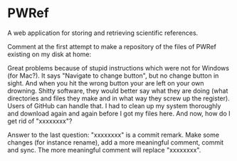 PWRef
=====

A web application for storing and retrieving scientific references.

Comment at the first attempt to make a repository of the files of PWRef 
existing on my disk at home:

Great problems because of stupid instructions which were not for
Windows (for Mac?). It says "Navigate to change button", but no change
button in sight. And when you hit the wrong button your are left on
your own drowning. Shitty software, they would better say what they
are doing (what directories and files they make and in what way they
screw up the register). Users of GitHub can handle that. I had to
clean up my system thoroughly and download again and again before I
got my files here. And now, how do I get rid of "xxxxxxxx"?

Answer to the last question: "xxxxxxxx" is a commit remark. Make some
changes (for instance rename), add a more meaningful comment, commit
and sync. The more meaningful comment will replace "xxxxxxxx".
